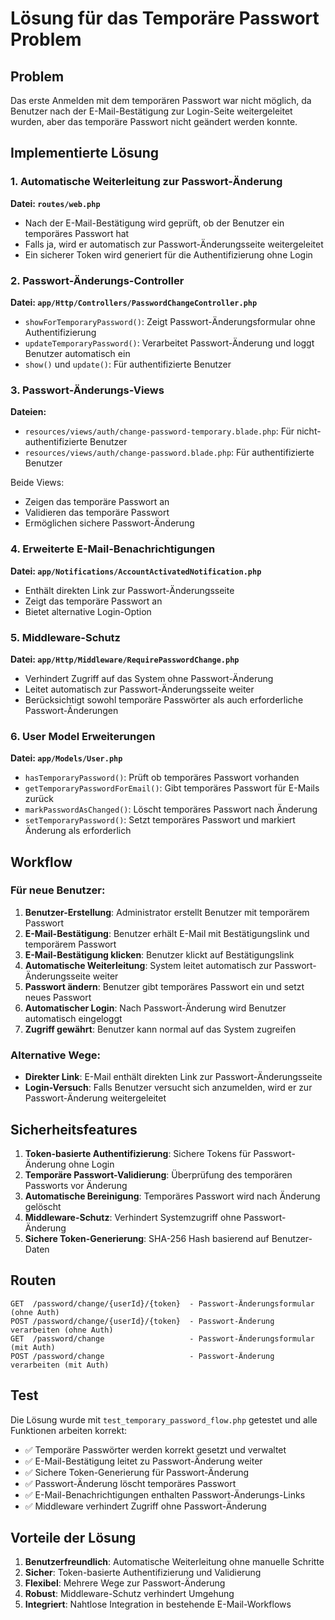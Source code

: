 # Lösung für das Temporäre Passwort Problem

## Problem
Das erste Anmelden mit dem temporären Passwort war nicht möglich, da Benutzer nach der E-Mail-Bestätigung zur Login-Seite weitergeleitet wurden, aber das temporäre Passwort nicht geändert werden konnte.

## Implementierte Lösung

### 1. Automatische Weiterleitung zur Passwort-Änderung

**Datei: `routes/web.php`**
- Nach der E-Mail-Bestätigung wird geprüft, ob der Benutzer ein temporäres Passwort hat
- Falls ja, wird er automatisch zur Passwort-Änderungsseite weitergeleitet
- Ein sicherer Token wird generiert für die Authentifizierung ohne Login

### 2. Passwort-Änderungs-Controller

**Datei: `app/Http/Controllers/PasswordChangeController.php`**
- `showForTemporaryPassword()`: Zeigt Passwort-Änderungsformular ohne Authentifizierung
- `updateTemporaryPassword()`: Verarbeitet Passwort-Änderung und loggt Benutzer automatisch ein
- `show()` und `update()`: Für authentifizierte Benutzer

### 3. Passwort-Änderungs-Views

**Dateien:**
- `resources/views/auth/change-password-temporary.blade.php`: Für nicht-authentifizierte Benutzer
- `resources/views/auth/change-password.blade.php`: Für authentifizierte Benutzer

Beide Views:
- Zeigen das temporäre Passwort an
- Validieren das temporäre Passwort
- Ermöglichen sichere Passwort-Änderung

### 4. Erweiterte E-Mail-Benachrichtigungen

**Datei: `app/Notifications/AccountActivatedNotification.php`**
- Enthält direkten Link zur Passwort-Änderungsseite
- Zeigt das temporäre Passwort an
- Bietet alternative Login-Option

### 5. Middleware-Schutz

**Datei: `app/Http/Middleware/RequirePasswordChange.php`**
- Verhindert Zugriff auf das System ohne Passwort-Änderung
- Leitet automatisch zur Passwort-Änderungsseite weiter
- Berücksichtigt sowohl temporäre Passwörter als auch erforderliche Passwort-Änderungen

### 6. User Model Erweiterungen

**Datei: `app/Models/User.php`**
- `hasTemporaryPassword()`: Prüft ob temporäres Passwort vorhanden
- `getTemporaryPasswordForEmail()`: Gibt temporäres Passwort für E-Mails zurück
- `markPasswordAsChanged()`: Löscht temporäres Passwort nach Änderung
- `setTemporaryPassword()`: Setzt temporäres Passwort und markiert Änderung als erforderlich

## Workflow

### Für neue Benutzer:

1. **Benutzer-Erstellung**: Administrator erstellt Benutzer mit temporärem Passwort
2. **E-Mail-Bestätigung**: Benutzer erhält E-Mail mit Bestätigungslink und temporärem Passwort
3. **E-Mail-Bestätigung klicken**: Benutzer klickt auf Bestätigungslink
4. **Automatische Weiterleitung**: System leitet automatisch zur Passwort-Änderungsseite weiter
5. **Passwort ändern**: Benutzer gibt temporäres Passwort ein und setzt neues Passwort
6. **Automatischer Login**: Nach Passwort-Änderung wird Benutzer automatisch eingeloggt
7. **Zugriff gewährt**: Benutzer kann normal auf das System zugreifen

### Alternative Wege:

- **Direkter Link**: E-Mail enthält direkten Link zur Passwort-Änderungsseite
- **Login-Versuch**: Falls Benutzer versucht sich anzumelden, wird er zur Passwort-Änderung weitergeleitet

## Sicherheitsfeatures

1. **Token-basierte Authentifizierung**: Sichere Tokens für Passwort-Änderung ohne Login
2. **Temporäre Passwort-Validierung**: Überprüfung des temporären Passworts vor Änderung
3. **Automatische Bereinigung**: Temporäres Passwort wird nach Änderung gelöscht
4. **Middleware-Schutz**: Verhindert Systemzugriff ohne Passwort-Änderung
5. **Sichere Token-Generierung**: SHA-256 Hash basierend auf Benutzer-Daten

## Routen

```
GET  /password/change/{userId}/{token}  - Passwort-Änderungsformular (ohne Auth)
POST /password/change/{userId}/{token}  - Passwort-Änderung verarbeiten (ohne Auth)
GET  /password/change                   - Passwort-Änderungsformular (mit Auth)
POST /password/change                   - Passwort-Änderung verarbeiten (mit Auth)
```

## Test

Die Lösung wurde mit `test_temporary_password_flow.php` getestet und alle Funktionen arbeiten korrekt:

- ✅ Temporäre Passwörter werden korrekt gesetzt und verwaltet
- ✅ E-Mail-Bestätigung leitet zu Passwort-Änderung weiter
- ✅ Sichere Token-Generierung für Passwort-Änderung
- ✅ Passwort-Änderung löscht temporäres Passwort
- ✅ E-Mail-Benachrichtigungen enthalten Passwort-Änderungs-Links
- ✅ Middleware verhindert Zugriff ohne Passwort-Änderung

## Vorteile der Lösung

1. **Benutzerfreundlich**: Automatische Weiterleitung ohne manuelle Schritte
2. **Sicher**: Token-basierte Authentifizierung und Validierung
3. **Flexibel**: Mehrere Wege zur Passwort-Änderung
4. **Robust**: Middleware-Schutz verhindert Umgehung
5. **Integriert**: Nahtlose Integration in bestehende E-Mail-Workflows
